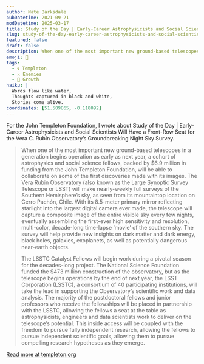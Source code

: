 ```yaml
---
author: Nate Barksdale
pubDatetime: 2021-09-21
modDatetime: 2025-03-17
title: Study of the Day | Early-Career Astrophysicists and Social Scientists Will Have a Front-Row Seat for the Vera C. Rubin Observatory’s Groundbreaking Night Sky Survey
slug: study-of-the-day-early-career-astrophysicists-and-social-scientists-will-have-a-front-row-seat-for-the-vera-c-rubin-observatorys-groundbreaking-night-sky-survey
featured: false
draft: false
description: When one of the most important new ground-based telescopes in a generation begins operation as early as next year, a cohort of astrophysics and social science f...
emoji: 📝
tags:
  - 🌀 Templeton
  - ⚔️ Enemies
  - 🌱 Growth
haiku: |
  Words flow like water,
  Thoughts captured in black and white,
  Stories come alive.
coordinates: [51.509865, -0.118092]
---
```


For the John Templeton Foundation, I wrote about Study of the Day | Early-Career Astrophysicists and Social Scientists Will Have a Front-Row Seat for the Vera C. Rubin Observatory’s Groundbreaking Night Sky Survey.

> When one of the most important new ground-based telescopes in a generation begins operation as early as next year, a cohort of astrophysics and social science fellows, backed by $6.9 million in funding from the John Templeton Foundation, will be able to collaborate on some of the first discoveries made with its images. The Vera Rubin Observatory (also known as the Large Synoptic Survey Telescope or LSST) will make nearly-weekly full surveys of the Southern Hemisphere’s sky, as seen from its mountaintop location on Cerro Pachón, Chile. With its 8.5-meter primary mirror reflecting starlight into the largest digital camera ever made, the telescope will capture a composite image of the entire visible sky every few nights, eventually assembling the first-ever high sensitivity and resolution, multi-color, decade-long time-lapse ‘movie’ of the southern sky. The survey will help provide new insights on dark matter and dark energy, black holes, galaxies, exoplanets, as well as potentially dangerous near-earth objects.
>
> The LSSTC Catalyst Fellows will begin work during a pivotal season for the decades-long project. The National Science Foundation funded the $473 million construction of the observatory, but as the telescope begins operations by the end of next year, the LSST Corporation (LSSTC), a consortium of 40 participating institutions, will take the lead in supporting the Observatory’s scientific work and data analysis. The majority of the postdoctoral fellows and junior professors who receive the fellowships will be placed in partnership with the LSSTC, allowing the fellows a seat at the table as astrophysicists, engineers and data scientists work to deliver on the telescope’s potential. This inside access will be coupled with the freedom to pursue fully independent research, allowing the fellows to pursue independent scientific goals, allowing them to pursue compelling research hypotheses as they emerge.

[Read more at templeton.org](https://www.templeton.org/news/early-career-astrophysicists-and-social-scientists-will-have-a-front-row-seat-for-the-vera-c-rubin-observatorys-groundbreaking-night-sky-survey)
